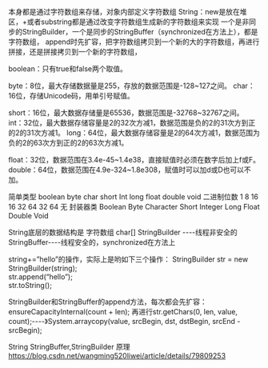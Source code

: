 本身都是通过字符数组来存储，对象内部定义字符数组
String：new是放在堆区，+或者substring都是通过改变字符数组生成新的字符数组来实现
一个是非同步的StringBuilder，一个是同步的StringBuffer（synchronized在方法上），都是字符数组，
append时先扩容，把字符数组拷贝到一个新的大的字符数组，再进行拼接，还是拼接拷贝到一个新的字符数组，



boolean：只有true和false两个取值。

byte：8位，最大存储数据量是255，存放的数据范围是-128~127之间。
char：16位，存储Unicode码，用单引号赋值。

short：16位，最大数据存储量是65536，数据范围是-32768~32767之间。
int：32位，最大数据存储容量是2的32次方减1，数据范围是负的2的31次方到正的2的31次方减1。
long：64位，最大数据存储容量是2的64次方减1，数据范围为负的2的63次方到正的2的63次方减1。

float：32位，数据范围在3.4e-45~1.4e38，直接赋值时必须在数字后加上f或F。
double：64位，数据范围在4.9e-324~1.8e308，赋值时可以加d或D也可以不加。



简单类型	boolean		byte		char			short	Int		long		float	double	void
二进制位数	1		8		16			16		32		64		32		64		无
封装器类	Boolean		Byte		Character	Short	Integer	Long		Float	Double	Void




String底层的数据结构是 字符数组 char[]
StringBuilder ----线程非安全的
StringBuffer----线程安全的，synchronized在方法上


string+=”hello”的操作，实际上是哟如下三个操作：
StringBuilder str = new StringBuilder(string);  
str.append(“hello”);  
str.toString(); 


StringBuilder和StringBuffer的append方法，每次都会先扩容：ensureCapacityInternal(count + len);
再进行str.getChars(0, len, value, count);----》System.arraycopy(value, srcBegin, dst, dstBegin, srcEnd - srcBegin);



String StringBuffer,StringBuilder 原理
https://blog.csdn.net/wangming520liwei/article/details/79809253


